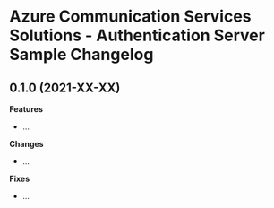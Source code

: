 # Azure Communication Services Solutions - Authentication Server Sample Changelog

<a name="0.1.0"></a>

## 0.1.0 (2021-XX-XX)

**Features**

- ...

**Changes**

- ...

**Fixes**

- ...




